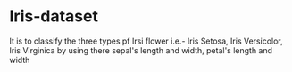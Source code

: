 # Iris-dataset
It is to classify the three types pf Irsi flower i.e.- Iris Setosa, Iris Versicolor, Iris Virginica by using there sepal's length and width, petal's length and width
